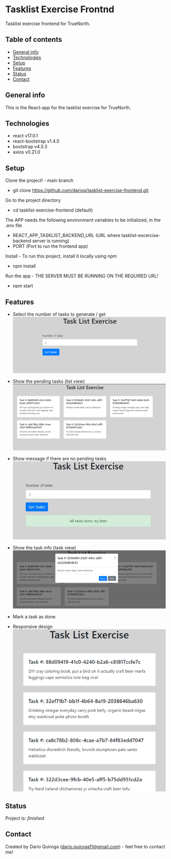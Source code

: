 # Tasklist Exercise Frontnd
Tasklist exercise frontend for TrueNorth.

## Table of contents
* [General info](#general-info)
* [Technologies](#technologies)
* [Setup](#setup)
* [Features](#features)
* [Status](#status)
* [Contact](#contact)

## General info
This is the React-app for the tasklist exercise for TrueNorth.

## Technologies
* react v17.0.1
* react-bootstrap v1.4.0
* bootstrap v4.5.3
* axios v0.21.0

## Setup
Clone the project! - main branch
* git clone https://github.com/darioq/tasklist-exercise-frontend.git

Go to the project directory
* cd tasklist-exercise-frontend (default)

The APP needs the following environment variables to be initialized, in the .env file

* REACT_APP_TASKLIST_BACKEND_URL (URL where tasklist-excercise-backend server is running)
* PORT (Port to run the frontend app)

Install - To run this project, install it locally using npm
* npm install

Run the app - THE SERVER MUST BE RUNNING ON THE REQUIRED URL!

* npm start

## Features
* Select the number of tasks to generate / get <br />
![Alt text](./documentation/images/input.png?raw=true "Select Number of Tasks")

* Show the pending tasks (list view) <br />
![Alt text](./documentation/images/list-view.png?raw=true "List View")

* Show message if there are no pending tasks <br />
![Alt text](./documentation/images/no-pending-tasks.jpg?raw=true "No Pending Tasks")

* Show the task info (task view) <br />
![Alt text](./documentation/images/task-view.png?raw=true "Task View")

* Mark a task as done <br />

* Responsive design <br />
![Alt text](./documentation/images/responsive.png?raw=true "Responsive")


## Status
Project is: _finished_

## Contact
Created by Dario Quiroga (dario.quiroga11@gmail.com) - feel free to contact me!
